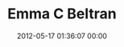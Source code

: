 ---
title: "Emma C Beltran"
date: 2012-05-17 01:36:07 00:00
permalink: /emmacbeltran
twitter: "EmmaCBeltran"
likes: [101,97,100,102,106]
id: 90
gravatar: "http://www.gravatar.com/avatar/eb5c8cd791dc219b740630563a736fd3"
---